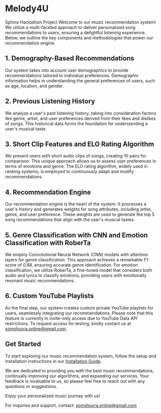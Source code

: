 # Melody4U
Sphinx Hackathon Project
Welcome to our music recommendation system! We utilize a multi-faceted approach to deliver personalized song recommendations to users, ensuring a delightful listening experience. Below, we outline the key components and methodologies that power our recommendation engine.

## 1. Demography-Based Recommendations

Our system takes into account user demographics to provide recommendations tailored to individual preferences. Demographic information helps in understanding the general preferences of users, such as age, location, and gender.

## 2. Previous Listening History

We analyze a user's past listening history, taking into consideration factors like genre, artist, and user preferences derived from their likes and dislikes of songs. This historical data forms the foundation for understanding a user's musical taste.

## 3. Short Clip Features and ELO Rating Algorithm

We present users with short audio clips of songs, creating 10 pairs for comparison. This unique approach allows us to assess user preferences in terms of emotions and genre. The ELO rating algorithm, widely used in ranking systems, is employed to continuously adapt and modify recommendations.

## 4. Recommendation Engine

Our recommendation engine is the heart of the system. It processes a user's history and generates weights for song attributes, including artist, genre, and user preference. These weights are used to generate the top 5 song recommendations that align with the user's musical tastes.

## 5. Genre Classification with CNN and Emotion Classification with RoberTa

We employ Convolutional Neural Network (CNN) models with attention layers for genre classification. This approach achieves a remarkable F1 score of 0.88, ensuring accurate genre identification. For emotion classification, we utilize RoberTa, a fine-tuned model that considers both audio and lyrics to classify emotions, providing users with emotionally resonant music recommendations.

## 6. Custom YouTube Playlists

As the final step, our system creates custom private YouTube playlists for users, seamlessly integrating our recommendations. Please note that this feature is currently in invite-only access due to YouTube Data API restrictions. To request access for testing, kindly contact us at somshuvra.online@gmail.com.

## Get Started

To start exploring our music recommendation system, follow the setup and installation instructions in our [Installation Guide](installation.md).

We are dedicated to providing you with the best music recommendations, continually improving our algorithms, and expanding our services. Your feedback is invaluable to us, so please feel free to reach out with any questions or suggestions.

Enjoy your personalized music journey with us!

For inquiries and support, contact: somshuvra.online@gmail.com
